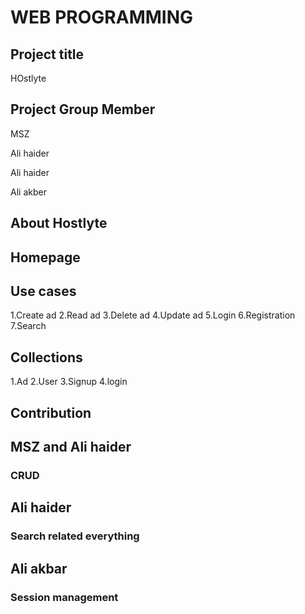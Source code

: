# WEB PROGRAMMING 
## Project title

  HOstlyte 
  
## Project Group Member

  MSZ
  
  Ali haider
  
  Ali haider
  
  Ali akber
  
## About Hostlyte


## Homepage 
## Use cases
  1.Create ad
  2.Read ad
  3.Delete ad
  4.Update ad
  5.Login 
  6.Registration
  7.Search
## Collections
  1.Ad
  2.User
  3.Signup
  4.login
## Contribution 
 ## MSZ and Ali haider 
 ### CRUD
 ## Ali haider 
 ### Search related everything
 ## Ali akbar
 ### Session management

